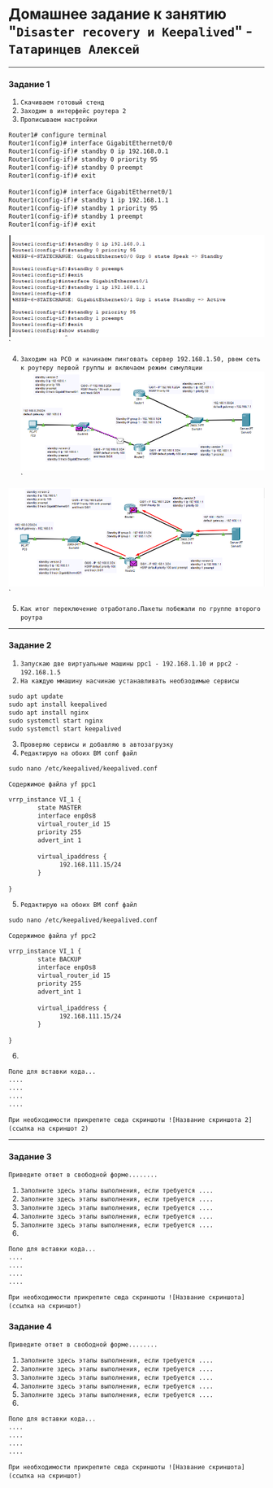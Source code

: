 # Домашнее задание к занятию "`Disaster recovery и Keepalived`" - `Татаринцев Алексей`



---

### Задание 1


1. `Скачиваем готовый стенд `
2. `Заходим в интерфейс роутера 2`
3. `Прописываем настройки`
```
Router1# configure terminal
Router1(config)# interface GigabitEthernet0/0
Router1(config-if)# standby 0 ip 192.168.0.1    
Router1(config-if)# standby 0 priority 95        
Router1(config-if)# standby 0 preempt            
Router1(config-if)# exit

Router1(config)# interface GigabitEthernet0/1
Router1(config-if)# standby 1 ip 192.168.1.1     
Router1(config-if)# standby 1 priority 95        
Router1(config-if)# standby 1 preempt            
Router1(config-if)# exit

```
![1](https://github.com/Foxbeerxxx/Disaster-recovery-Keepalived/blob/main/img/img1.png)`

4. `Заходим на PC0 и начинаем пинговать сервер 192.168.1.50, рвем сеть к роутеру первой группы и включаем режим симуляции`
![2](https://github.com/Foxbeerxxx/Disaster-recovery-Keepalived/blob/main/img/img2.png)`

![3](https://github.com/Foxbeerxxx/Disaster-recovery-Keepalived/blob/main/img/img3.png)`

5. `Как итог переключение отработало.Пакеты побежали по группе второго роутра`


---

### Задание 2



1. `Запускаю две виртуальные машины ppc1 - 192.168.1.10 и ppc2 - 192.168.1.5`
2. `На каждую ммашину насчинаю устанавливать необзодимые сервисы `
```
sudo apt update
sudo apt install keepalived
sudo apt install nginx
sudo systemctl start nginx
sudo systemctl start keepalived
```

3. `Проверяю сервисы и добавляю в автозагрузку`
4. `Редактирую на обоих ВМ conf файл`
```
sudo nano /etc/keepalived/keepalived.conf
```
`Содержимое файла yf ppc1`
```
vrrp_instance VI_1 {
        state MASTER
        interface enp0s8
        virtual_router_id 15
        priority 255
        advert_int 1

        virtual_ipaddress {
              192.168.111.15/24
        }

}
```

5. `Редактирую на обоих ВМ conf файл`
```
sudo nano /etc/keepalived/keepalived.conf
```
`Содержимое файла yf ppc2`
```
vrrp_instance VI_1 {
        state BACKUP
        interface enp0s8
        virtual_router_id 15
        priority 255
        advert_int 1

        virtual_ipaddress {
              192.168.111.15/24
        }

}
```
6. 

```
Поле для вставки кода...
....
....
....
....
```

`При необходимости прикрепитe сюда скриншоты
![Название скриншота 2](ссылка на скриншот 2)`


---

### Задание 3

`Приведите ответ в свободной форме........`

1. `Заполните здесь этапы выполнения, если требуется ....`
2. `Заполните здесь этапы выполнения, если требуется ....`
3. `Заполните здесь этапы выполнения, если требуется ....`
4. `Заполните здесь этапы выполнения, если требуется ....`
5. `Заполните здесь этапы выполнения, если требуется ....`
6. 

```
Поле для вставки кода...
....
....
....
....
```

`При необходимости прикрепитe сюда скриншоты
![Название скриншота](ссылка на скриншот)`

### Задание 4

`Приведите ответ в свободной форме........`

1. `Заполните здесь этапы выполнения, если требуется ....`
2. `Заполните здесь этапы выполнения, если требуется ....`
3. `Заполните здесь этапы выполнения, если требуется ....`
4. `Заполните здесь этапы выполнения, если требуется ....`
5. `Заполните здесь этапы выполнения, если требуется ....`
6. 

```
Поле для вставки кода...
....
....
....
....
```

`При необходимости прикрепитe сюда скриншоты
![Название скриншота](ссылка на скриншот)`
